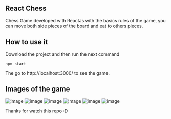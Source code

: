 ## React Chess
Chess Game developed with ReactJs with the basics rules of the game, you can move both side pieces of the board and eat to others pieces.

## How to use it
Download the project and then run the next command
```
npm start
```
The go to http://localhost:3000/ to see the game.

## Images of the game
![image](https://user-images.githubusercontent.com/47892535/115902078-a1ca4680-a427-11eb-9fc8-c4f93d01168d.png)
![image](https://user-images.githubusercontent.com/47892535/115902141-b4dd1680-a427-11eb-9060-dd06e2452b6e.png)
![image](https://user-images.githubusercontent.com/47892535/115902181-c3c3c900-a427-11eb-89d9-192cc2969619.png)
![image](https://user-images.githubusercontent.com/47892535/115902365-fcfc3900-a427-11eb-8971-9848a16cb8e3.png)
![image](https://user-images.githubusercontent.com/47892535/115902494-1a310780-a428-11eb-9403-2f22545786ce.png)
![image](https://user-images.githubusercontent.com/47892535/115902552-27e68d00-a428-11eb-84af-34370840bc78.png)


Thanks for watch this repo :D

